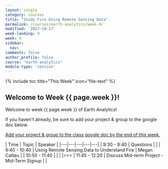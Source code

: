 ```yaml
---
layout: single
category: courses
title: "Study Fire Using Remote Sensing Data"
permalink: /courses/earth-analytics/week-9/
modified: '2017-10-17'
week-landing: 9
week: 9
sidebar:
  nav:
comments: false
author_profile: false
course: "earth-analytics"
module-type: 'session'
---
```


{% include toc title="This Week" icon="file-text" %}

<div class="notice--info" markdown="1">

## <i class="fa fa-ship" aria-hidden="true"></i> Welcome to Week {{ page.week }}!

Welcome to week {{ page.week }} of Earth Analytics! 

If you haven't already, be sure to add your project & group to the google doc below.

<a class="btn .btn--x-large btn-info" href="https://docs.google.com/document/d/14LNBg_3d33Tkc4XZTKVvHvmyfaV1yGDGc39VwxaCe6g/edit#" target= "_blank"> <i class="fa fa-file-text" aria-hidden="true"></i>
Add your project & group to the class google doc by the end of this week. </a>



</div>


|  Time | Topic   | Speaker   |
|---|---|---|---|---|
| 9:30 - 9:40  | Questions |   |
| 9:40 - 10:40  | Using Remote Sensing Data to Understand Fire  | Megan Cattau  |
| 10:50 - 11:40  |   |    |
|===
| 11:45 - 12:20  | Discuss Mid-term Project - Mid-Term Signup  |    |
